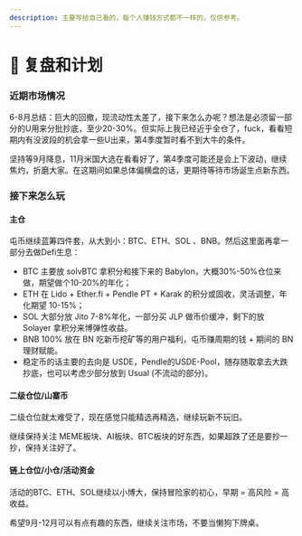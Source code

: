 ```yaml
---
description: 主要写给自己看的，每个人赚钱方式都不一样的，仅供参考。
---
```


# 🤔 复盘和计划

### 近期市场情况

6-8月总结：巨大的回撤，现流动性太差了，接下来怎么办呢？想法是必须留一部分的U用来分批抄底，至少20-30%。但实际上我已经近乎全仓了，fuck，看看短期内有没波段的机会拿一些U出来，第4季度暂时看不到大牛的条件。

坚持等9月降息，11月米国大选在看看好了，第4季度可能还是会上下波动，继续焦灼，折磨大家。在这期间如果总体偏横盘的话，更期待等待市场诞生点新东西。

### 接下来怎么玩

#### 主仓

屯币继续蓝筹四件套，从大到小：BTC、ETH、SOL 、BNB。然后这里面再拿一部分去做Defi生息：

* BTC 主要放 solvBTC 拿积分和接下来的 Babylon，大概30%-50%仓位来做，期望做个10-20%的年化；
* ETH 在 Lido + Ether.fi + Pendle PT + Karak 的积分或固收，灵活调整，年化期望 10-15%；
* SOL 大部分放 Jito 7-8%年化，一部分买 JLP 做币价缓冲，剩下的放 Solayer 拿积分来博弹性收益。
* BNB 100% 放在 BN 吃新币挖矿等的用户福利，屯币赚周期的钱 + 期间的 BN 理财赋能。
* 稳定币的话主要的去向是 USDE，Pendle的USDE-Pool，随存随取拿去大跌抄底，也可以考虑少部分放到 Usual (不流动的部分)。

#### 二级仓位/山寨币

二级仓位就太难受了，现在感觉只能精选再精选，继续玩新不玩旧。

继续保持关注 MEME板块、AI板块、BTC板块的好东西，如果超跌了还是要抄一抄，保持关注好了。

#### 链上仓位/小仓/活动资金

活动的BTC、ETH、SOL继续以小博大，保持冒险家的初心，早期 = 高风险 = 高收益。

希望9月-12月可以有点有趣的东西，继续关注市场，不要当懒狗下牌桌。



